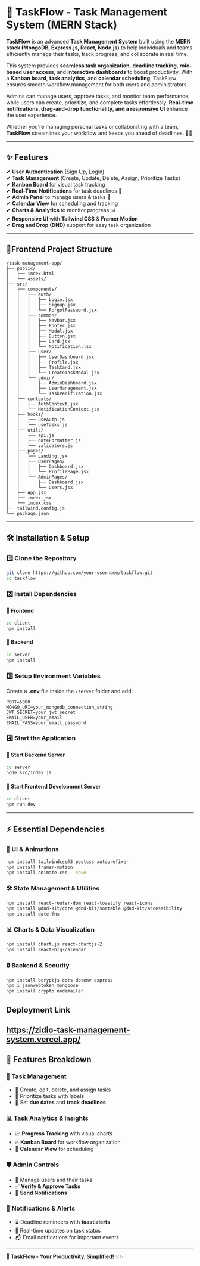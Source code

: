 
# 🚀 TaskFlow - Task Management System (MERN Stack)  

**TaskFlow** is an advanced **Task Management System** built using the **MERN stack (MongoDB, Express.js, React, Node.js)** to help individuals and teams efficiently manage their tasks, track progress, and collaborate in real time.  

This system provides **seamless task organization**, **deadline tracking**, **role-based user access**, and **interactive dashboards** to boost productivity. With a **Kanban board**, **task analytics**, and **calendar scheduling**, TaskFlow ensures smooth workflow management for both users and administrators.  

Admins can manage users, approve tasks, and monitor team performance, while users can create, prioritize, and complete tasks effortlessly. **Real-time notifications, drag-and-drop functionality, and a responsive UI** enhance the user experience.  

Whether you're managing personal tasks or collaborating with a team, **TaskFlow** streamlines your workflow and keeps you ahead of deadlines. 🚀✅


---

## ✨ Features  
✔ **User Authentication** (Sign Up, Login)  
✔ **Task Management** (Create, Update, Delete, Assign, Prioritize Tasks)  
✔ **Kanban Board** for visual task tracking  
✔ **Real-Time Notifications** for task deadlines 🚀  
✔ **Admin Panel** to manage users & tasks 🔐  
✔ **Calendar View** for scheduling and tracking  
✔ **Charts & Analytics** to monitor progress 📊  
✔ **Responsive UI** with **Tailwind CSS** & **Framer Motion**  
✔ **Drag and Drop (DND)** support for easy task organization  

---

## 📂Frontend Project Structure  

```
/task-management-app/
├── public/
│   ├── index.html
│   └── assets/
├── src/
│   ├── components/
│   │   ├── auth/
│   │   │   ├── Login.jsx
│   │   │   ├── Signup.jsx
│   │   │   └── ForgotPassword.jsx
│   │   ├── common/
│   │   │   ├── Navbar.jsx
│   │   │   ├── Footer.jsx
│   │   │   ├── Modal.jsx
│   │   │   ├── Button.jsx
│   │   │   ├── Card.jsx
│   │   │   └── Notification.jsx
│   │   ├── user/
│   │   │   ├── UserDashboard.jsx
│   │   │   ├── Profile.jsx
│   │   │   ├── TaskCard.jsx
│   │   │   └── CreateTaskModal.jsx
│   │   └── admin/
│   │       ├── AdminDashboard.jsx
│   │       ├── UserManagement.jsx
│   │       └── TaskVerification.jsx
│   ├── contexts/
│   │   ├── AuthContext.jsx
│   │   └── NotificationContext.jsx
│   ├── hooks/
│   │   ├── useAuth.js
│   │   └── useTasks.js
│   ├── utils/
│   │   ├── api.js
│   │   ├── dateFormatter.js
│   │   └── validators.js
│   ├── pages/
│   │   ├── Landing.jsx
│   │   ├── UserPages/
│   │   │   ├── Dashboard.jsx
│   │   │   └── ProfilePage.jsx
│   │   └── AdminPages/
│   │       ├── Dashboard.jsx
│   │       └── Users.jsx
│   ├── App.jsx
│   ├── index.jsx
│   └── index.css
├── tailwind.config.js
└── package.json

```

---

## 🛠 Installation & Setup  

### 1️⃣ Clone the Repository  
```sh
git clone https://github.com/your-username/taskflow.git  
cd taskflow
```

### 2️⃣ Install Dependencies  

#### 📌 Frontend  
```sh
cd client
npm install
```

#### 📌 Backend  
```sh
cd server
npm install
```

### 3️⃣ Setup Environment Variables  
Create a **.env** file inside the `/server` folder and add:  
```
PORT=5000
MONGO_URI=your_mongodb_connection_string
JWT_SECRET=your_jwt_secret
EMAIL_USER=your_email
EMAIL_PASS=your_email_password
```

### 4️⃣ Start the Application  

#### 🚀 Start Backend Server  
```sh
cd server
node src/index.js
```

#### 🚀 Start Frontend Development Server  
```sh
cd client
npm run dev
```

---

## ⚡ Essential Dependencies  

### 🎨 UI & Animations  
```sh
npm install tailwindcss@3 postcss autoprefixer
npm install framer-motion
npm install animate.css --save
```

### 🛠 State Management & Utilities  
```sh
npm install react-router-dom react-toastify react-icons
npm install @dnd-kit/core @dnd-kit/sortable @dnd-kit/accessibility
npm install date-fns
```

### 📊 Charts & Data Visualization  
```sh
npm install chart.js react-chartjs-2
npm install react-big-calendar
```

### 🔒 Backend & Security  
```sh
npm install bcryptjs cors dotenv express
npm i jsonwebtoken mongoose
npm install crypto nodemailer
```
## Deployment Link  
https://zidio-task-management-system.vercel.app/
---

## 🚀 Features Breakdown  

### 🎯 **Task Management**
- 📝 Create, edit, delete, and assign tasks  
- 📌 Prioritize tasks with labels  
- 📆 Set **due dates** and **track deadlines**  

### 📊 **Task Analytics & Insights**
- 📈 **Progress Tracking** with visual charts  
- 🔥 **Kanban Board** for workflow organization  
- 📅 **Calendar View** for scheduling  

### 🛡 **Admin Controls**
- 🚀 Manage users and their tasks  
- ✅ **Verify & Approve Tasks**  
- 📢 **Send Notifications**  

### 🔔 **Notifications & Alerts**
- ⏳ Deadline reminders with **toast alerts**  
- 🚨 Real-time updates on task status  
- 📬 Email notifications for important events  

---

**🚀 TaskFlow - Your Productivity, Simplified!** 💡✨  
